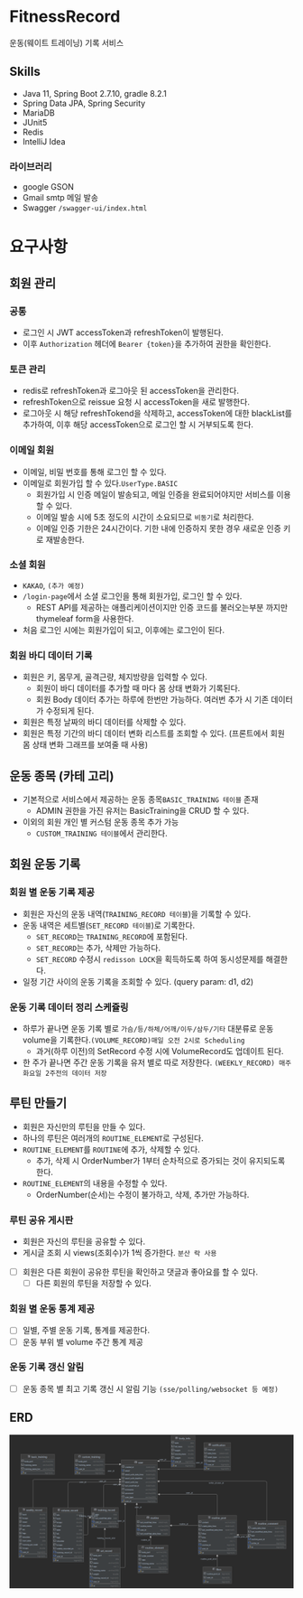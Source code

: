 # FitnessRecord
운동(웨이트 트레이닝) 기록 서비스

## Skills
- Java 11, Spring Boot 2.7.10, gradle 8.2.1
- Spring Data JPA, Spring Security
- MariaDB
- JUnit5
- Redis
- IntelliJ Idea

### 라이브러리
- google GSON
- Gmail smtp 메일 발송
- Swagger `/swagger-ui/index.html`

# 요구사항 

## 회원 관리
### 공통
- 로그인 시 JWT accessToken과 refreshToken이 발행된다.
- 이후 `Authorization` 헤더에 `Bearer {token}`을 추가하여 권한을 확인한다.

### 토큰 관리
- redis로 refreshToken과 로그아웃 된 accessToken을 관리한다.
- refreshToken으로 reissue 요청 시 accessToken을 새로 발행한다.
- 로그아웃 시 해당 refreshTokend을 삭제하고, accessToken에 대한 blackList를 추가하여, 이후 해당 accessToken으로 로그인 할 시 거부되도록 한다. 

### 이메일 회원
- 이메일, 비밀 번호를 통해 로그인 할 수 있다.
- 이메일로 회원가입 할 수 있다.`UserType.BASIC`
  - 회원가입 시 인증 메일이 발송되고, 메일 인증을 완료되어야지만 서비스를 이용할 수 있다.
  - 이메일 발송 시에 5초 정도의 시간이 소요되므로 `비동기`로 처리한다.
  - 이메일 인증 기한은 24시간이다. 기한 내에 인증하지 못한 경우 새로운 인증 키로 재발송한다.

### 소셜 회원
- `KAKAO`, `(추가 예정)`
- `/login-page`에서 소셜 로그인을 통해 회원가입, 로그인 할 수 있다.
  - REST API를 제공하는 애플리케이션이지만 인증 코드를 불러오는부분 까지만 thymeleaf form을 사용한다. 
- 처음 로그인 시에는 회원가입이 되고, 이후에는 로그인이 된다.

### 회원 바디 데이터 기록
- 회원은 키, 몸무게, 골격근량, 체지방량을 입력할 수 있다.
  - 회원이 바디 데이터를 추가할 때 마다 몸 상태 변화가 기록된다.
  - 회원 Body 데이터 추가는 하루에 한번만 가능하다. 여러번 추가 시 기존 데이터가 수정되게 된다.
- 회원은 특정 날짜의 바디 데이터를 삭제할 수 있다.
- 회원은 특정 기간의 바디 데이터 변화 리스트를 조회할 수 있다.
(프론트에서 회원 몸 상태 변화 그래프를 보여줄 때 사용)

## 운동 종목 (카테 고리)
- 기본적으로 서비스에서 제공하는 운동 종목`BASIC_TRAINING 테이블` 존재
  - ADMIN 권한을 가진 유저는 BasicTraining을 CRUD 할 수 있다.
- 이외의 회원 개인 별 커스텀 운동 종목 추가 가능
  - `CUSTOM_TRAINING 테이블`에서 관리한다.

## 회원 운동 기록
### 회원 별 운동 기록 제공
- 회원은 자신의 운동 내역(`TRAINING_RECORD 테이블`)을 기록할 수 있다.
- 운동 내역은 세트별(`SET_RECORD 테이블`)로 기록한다.
  - `SET_RECORD`는 `TRAINING_RECORD`에 포함된다.
  - `SET_RECORD`는 추가, 삭제만 가능하다.
  - `SET_RECORD` 수정시 `redisson LOCK`을 획득하도록 하여 동시성문제를 해결한다.
- 일정 기간 사이의 운동 기록을 조회할 수 있다. (query param: d1, d2)

### 운동 기록 데이터 정리 스케쥴링
- 하루가 끝나면 운동 기록 별로 `가슴/등/하체/어깨/이두/삼두/기타` 대분류로 운동 volume을 기록한다.`(VOLUME_RECORD)매일 오전 2시로 Scheduling`
  - 과거(하루 이전)의 SetRecord 수정 시에 VolumeRecord도 업데이트 된다. 
- 한 주가 끝나면 주간 운동 기록을 유저 별로 따로 저장한다. `(WEEKLY_RECORD) 매주 화요일 2주전의 데이터 저장`

## 루틴 만들기
- 회원은 자신만의 루틴을 만들 수 있다.
- 하나의 루틴은 여러개의 `ROUTINE_ELEMENT`로 구성된다.
- `ROUTINE_ELEMENT`를 `ROUTINE`에 추가, 삭제할 수 있다.
  - 추가, 삭제 시 OrderNumber가 1부터 순차적으로 증가되는 것이 유지되도록 한다. 
- `ROUTINE_ELEMENT`의 내용을 수정할 수 있다. 
  - OrderNumber(순서)는 수정이 불가하고, 삭제, 추가만 가능하다.



### 루틴 공유 게시판 
- 회원은 자신의 루틴을 공유할 수 있다.
- 게시글 조회 시 views(조회수)가 1씩 증가한다. `분산 락 사용`
- [ ] 회원은 다른 회원이 공유한 루틴을 확인하고 댓글과 좋아요를 할 수 있다.
  - [ ] 다른 회원의 루틴을 저장할 수 있다.

### 회원 별 운동 통계 제공
- [ ] 일별, 주별 운동 기록, 통계를 제공한다.
- [ ] 운동 부위 별 volume 주간 통계 제공

### 운동 기록 갱신 알림
- [ ] 운동 종목 별 최고 기록 갱신 시 알림 기능 `(sse/polling/websocket 등 예정)`

## ERD
![ERD](src/main/resources/static/image/ERD.png)


